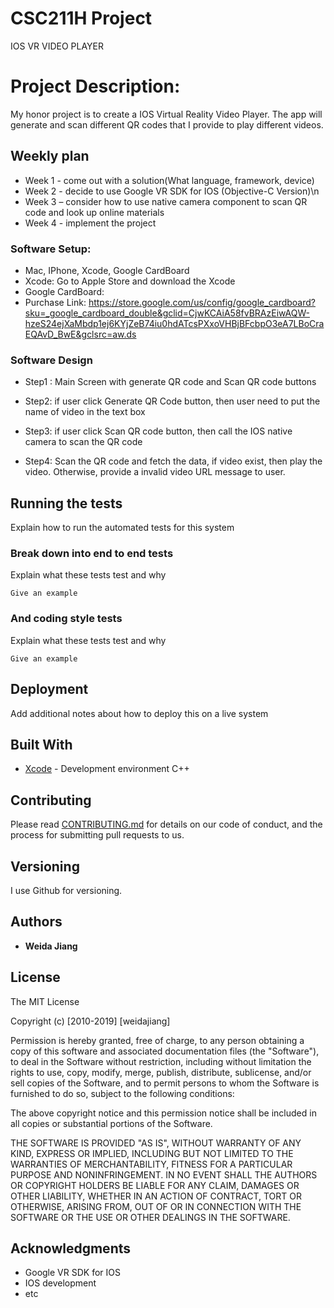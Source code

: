 # CSC211H Project
IOS VR VIDEO PLAYER
# Project Description:
My honor project is to create a IOS Virtual Reality Video Player. The app will generate and scan different QR codes that I provide to play different videos.

## Weekly plan

* Week 1 - come out with a solution(What language, framework, device)
* Week 2 - decide to use Google VR SDK for IOS (Objective-C Version)\n
* Week 3 – consider how to use native camera component to scan QR code and look up online materials 
* Week 4 - implement the project


### Software Setup:
* Mac, IPhone, Xcode, Google CardBoard
* Xcode: Go to Apple Store and download the Xcode 
* Google CardBoard:
* Purchase Link: https://store.google.com/us/config/google_cardboard?sku=_google_cardboard_double&gclid=CjwKCAiA58fvBRAzEiwAQW-hzeS24ejXaMbdp1ej6KYjZeB74iu0hdATcsPXxoVHBjBFcbpO3eA7LBoCraEQAvD_BwE&gclsrc=aw.ds 

### Software Design
* Step1 : Main Screen with generate QR code and Scan QR code buttons

* Step2: if user click Generate QR Code button, then user need to put the name of video in the text box

* Step3: if user click Scan QR code button, then call the IOS native camera to scan the QR code 

* Step4: Scan the QR code and fetch the data, if video exist, then play the video. Otherwise, provide a invalid video URL message to user. 







## Running the tests

Explain how to run the automated tests for this system

### Break down into end to end tests

Explain what these tests test and why

```
Give an example
```

### And coding style tests

Explain what these tests test and why

```
Give an example
```

## Deployment

Add additional notes about how to deploy this on a live system

## Built With

* [Xcode](https://visualstudio.microsoft.com/) - Development environment C++

## Contributing

Please read [CONTRIBUTING.md](https://gist.github.com/PurpleBooth/b24679402957c63ec426) for details on our code of conduct, and the process for submitting pull requests to us.

## Versioning

I use Github for versioning. 

## Authors

* **Weida Jiang**

## License

The MIT License

Copyright (c) [2010-2019] [weidajiang]

Permission is hereby granted, free of charge, to any person obtaining a copy
of this software and associated documentation files (the "Software"), to deal
in the Software without restriction, including without limitation the rights
to use, copy, modify, merge, publish, distribute, sublicense, and/or sell
copies of the Software, and to permit persons to whom the Software is
furnished to do so, subject to the following conditions:

The above copyright notice and this permission notice shall be included in
all copies or substantial portions of the Software.

THE SOFTWARE IS PROVIDED "AS IS", WITHOUT WARRANTY OF ANY KIND, EXPRESS OR
IMPLIED, INCLUDING BUT NOT LIMITED TO THE WARRANTIES OF MERCHANTABILITY,
FITNESS FOR A PARTICULAR PURPOSE AND NONINFRINGEMENT. IN NO EVENT SHALL THE
AUTHORS OR COPYRIGHT HOLDERS BE LIABLE FOR ANY CLAIM, DAMAGES OR OTHER
LIABILITY, WHETHER IN AN ACTION OF CONTRACT, TORT OR OTHERWISE, ARISING FROM,
OUT OF OR IN CONNECTION WITH THE SOFTWARE OR THE USE OR OTHER DEALINGS IN
THE SOFTWARE.


## Acknowledgments

* Google VR SDK for IOS
* IOS development
* etc
